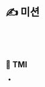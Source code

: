 <!-- 

- 제목은 "이름_Week(숫자)" 으로 작성해주세요! 
  ex. 윤정하_Week1
- 커밋 메세지도 제목과 같이 작성해주세요!
- Assignees을 assign yourself로 설정해주세요!

--> 

# ✍️ 미션
<!-- 스크린 샷을 넣어도 좋습니다 !! -->
<!-- 아래부터 미션에 대한 설명을 적어주세요 -->


<br>
<br>
<br>


## 👀 TMI
<!-- 추가적으로 말하고 싶은 부분이 있으면 적어주세요 -->
- 
